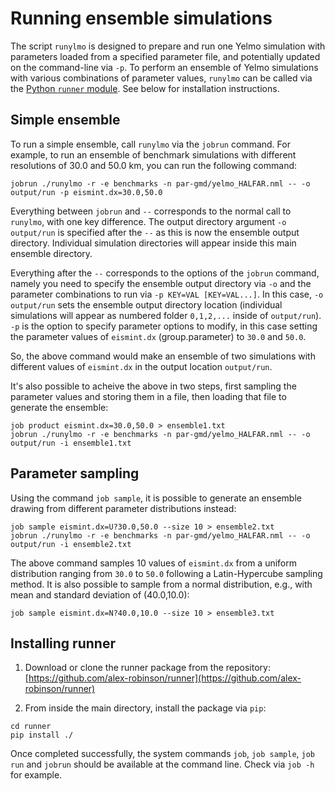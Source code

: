 # Running ensemble simulations

The script `runylmo` is designed to prepare and run one
Yelmo simulation with parameters loaded from a specified 
parameter file, and potentially updated on the command-line via `-p`. To perform an ensemble of Yelmo simulations
with various combinations of parameter values, `runylmo` 
can be called via the [Python `runner` module](https://github.com/alex-robinson/runner).
See below for installation instructions.

## Simple ensemble

To run a simple ensemble, call `runylmo` via the `jobrun` command. For example,
to run an ensemble of benchmark simulations with different resolutions of 30.0 and 50.0 km,
you can run the following command:
```
jobrun ./runylmo -r -e benchmarks -n par-gmd/yelmo_HALFAR.nml -- -o output/run -p eismint.dx=30.0,50.0
```
Everything between `jobrun` and `--` corresponds to the normal call to `runylmo`, with one key difference. The output directory argument `-o output/run` is specified after the `--` as this is now the ensemble output directory. Individual simulation directories will appear inside this main ensemble directory.

Everything after the `--` corresponds to the options of the `jobrun` command, namely you need to specify the ensemble output directory via `-o` and the parameter combinations to run via `-p KEY=VAL [KEY=VAL...]`. In this case,
`-o output/run` sets the ensemble output directory location
 (individual simulations will appear as numbered folder `0,1,2,...` inside of `output/run`).
`-p` is the option to specify parameter options to modify, in this case setting the parameter values of `eismint.dx` (group.parameter) to `30.0` and `50.0`. 

So, the above command would make an ensemble of two simulations with different values of `eismint.dx` in the output location `output/run`. 

It's also possible to acheive the above in two steps, first sampling the parameter values and storing them
in a file, then loading that file to generate the ensemble:
```
job product eismint.dx=30.0,50.0 > ensemble1.txt 
jobrun ./runylmo -r -e benchmarks -n par-gmd/yelmo_HALFAR.nml -- -o output/run -i ensemble1.txt
```

## Parameter sampling 

Using the command `job sample`, it is possible to generate an ensemble drawing from different
parameter distributions instead:
```
job sample eismint.dx=U?30.0,50.0 --size 10 > ensemble2.txt
jobrun ./runylmo -r -e benchmarks -n par-gmd/yelmo_HALFAR.nml -- -o output/run -i ensemble2.txt
```
The above command samples 10 values of `eismint.dx` from a uniform distribution ranging from `30.0` to `50.0` following a Latin-Hypercube sampling method. It is also possible to sample from a normal distribution, e.g., 
with mean and standard deviation of (40.0,10.0):
```
job sample eismint.dx=N?40.0,10.0 --size 10 > ensemble3.txt
```

## Installing runner 

  1. Download or clone the runner package from the repository:
[https://github.com/alex-robinson/runner](https://github.com/alex-robinson/runner)

  2. From inside the main directory, install the package via `pip`:
```
cd runner
pip install ./
```

Once completed successfully, the system commands `job`, `job sample`, `job run` and `jobrun` should be available at the command line. Check via `job -h` for example.